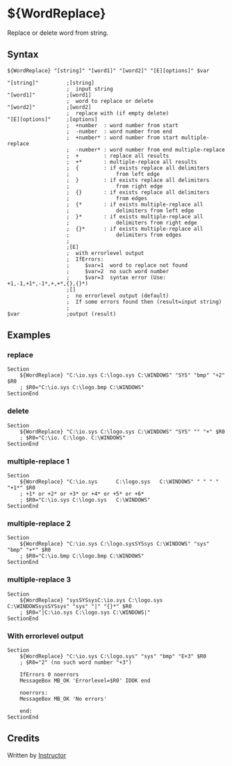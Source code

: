 # ${WordReplace}

Replace or delete word from string.

## Syntax

    ${WordReplace} "[string]" "[word1]" "[word2]" "[E][options]" $var

    "[string]"         ;[string]
                       ;  input string
    "[word1]"          ;[word1]
                       ;  word to replace or delete
    "[word2]"          ;[word2]
                       ;  replace with (if empty delete)
    "[E][options]"     ;[options]
                       ;  +number  : word number from start
                       ;  -number  : word number from end
                       ;  +number* : word number from start multiple-replace
                       ;  -number* : word number from end multiple-replace
                       ;  +        : replace all results
                       ;  +*       : multiple-replace all results
                       ;  {        : if exists replace all delimiters
                       ;               from left edge
                       ;  }        : if exists replace all delimiters
                       ;               from right edge
                       ;  {}       : if exists replace all delimiters
                       ;               from edges
                       ;  {*       : if exists multiple-replace all
                       ;               delimiters from left edge
                       ;  }*       : if exists multiple-replace all
                       ;               delimiters from right edge
                       ;  {}*      : if exists multiple-replace all
                       ;               delimiters from edges
                       ;
                       ;[E]
                       ;  with errorlevel output
                       ;  IfErrors:
                       ;     $var=1  word to replace not found
                       ;     $var=2  no such word number
                       ;     $var=3  syntax error (Use: +1,-1,+1*,-1*,+,+*,{},{}*)
                       ;[]
                       ;  no errorlevel output (default)
                       ;  If some errors found then (result=input string)
                       ;
    $var               ;output (result)

## Examples

### replace

    Section
        ${WordReplace} "C:\io.sys C:\logo.sys C:\WINDOWS" "SYS" "bmp" "+2" $R0
        ; $R0="C:\io.sys C:\logo.bmp C:\WINDOWS"
    SectionEnd

### delete

    Section
        ${WordReplace} "C:\io.sys C:\logo.sys C:\WINDOWS" "SYS" "" "+" $R0
        ; $R0="C:\io. C:\logo. C:\WINDOWS"
    SectionEnd

### multiple-replace 1

    Section
        ${WordReplace} "C:\io.sys      C:\logo.sys   C:\WINDOWS" " " " " "+1*" $R0
        ; +1* or +2* or +3* or +4* or +5* or +6*
        ; $R0="C:\io.sys C:\logo.sys   C:\WINDOWS"
    SectionEnd

### multiple-replace 2

    Section
        ${WordReplace} "C:\io.sys C:\logo.sysSYSsys C:\WINDOWS" "sys" "bmp" "+*" $R0
        ; $R0="C:\io.bmp C:\logo.bmp C:\WINDOWS"
    SectionEnd

### multiple-replace 3

    Section
        ${WordReplace} "sysSYSsysC:\io.sys C:\logo.sys C:\WINDOWSsysSYSsys" "sys" "|" "{}*" $R0
        ; $R0="|C:\io.sys C:\logo.sys C:\WINDOWS|"
    SectionEnd

### With errorlevel output

    Section
        ${WordReplace} "C:\io.sys C:\logo.sys" "sys" "bmp" "E+3" $R0
        ; $R0="2" (no such word number "+3")

        IfErrors 0 noerrors
        MessageBox MB_OK 'Errorlevel=$R0' IDOK end

        noerrors:
        MessageBox MB_OK 'No errors'

        end:
    SectionEnd

## Credits

Written by [Instructor][1]

[1]: http://nsis.sourceforge.net/User:Instructor